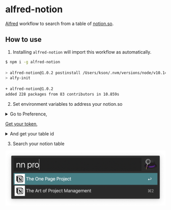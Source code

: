 # alfred-notion

[Alfred](https://www.alfredapp.com) workflow to search from a table of [notion.so](https://notion.so).

## How to use

1. Installing `alfred-notion` will import this workflow as automatically.

```bash
$ npm i -g alfred-notion

> alfred-notion@1.0.2 postinstall /Users/kson/.nvm/versions/node/v10.14.2/lib/node_modules/alfred-notion
> alfy-init

+ alfred-notion@1.0.2
added 228 packages from 83 contributors in 10.859s
```

2. Set environment variables to address your notion.so 

<details>
<summary>Go to Preference,</summary>

![Preference](./media/env-var1.png)

![notion Workflow](./media/env-var2.png)

![Workflow Environment Variables](./media/env-var3.png)

</details>


[Get your token](https://github.com/dragonman225/notionapi-agent/blob/master/documentation/get-token/get-token.md),

<details>
<summary>And get your table id</summary>

![Table ID](./media/tableid.png)
</details>

3. Search your notion table

![searching a page starts with pro](./media/search.png)

